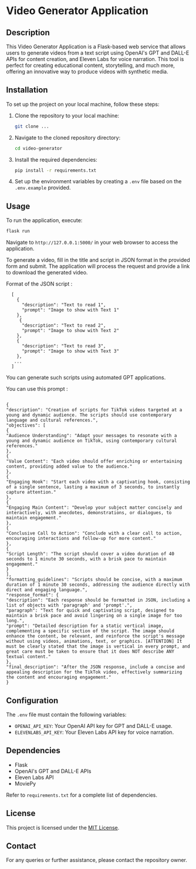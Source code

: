 # Video Generator Application

## Description

This Video Generator Application is a Flask-based web service that allows users to generate videos from a text script using OpenAI's GPT and DALL-E APIs for content creation, and Eleven Labs for voice narration. This tool is perfect for creating educational content, storytelling, and much more, offering an innovative way to produce videos with synthetic media.

## Installation

To set up the project on your local machine, follow these steps:

1. Clone the repository to your local machine:

   ```sh
   git clone ...
   ```

2. Navigate to the cloned repository directory:

   ```sh
   cd video-generator
   ```

3. Install the required dependencies:

   ```sh
   pip install -r requirements.txt
   ```

4. Set up the environment variables by creating a `.env` file based on the `.env.example` provided.

## Usage

To run the application, execute:

```sh
flask run
```

Navigate to `http://127.0.0.1:5000/` in your web browser to access the application.

To generate a video, fill in the title and script in JSON format in the provided form and submit. The application will process the request and provide a link to download the generated video.

Format of the JSON script :

```
  [
    {
      "description": "Text to read 1",
      "prompt": "Image to show with Text 1"
    },
     {
      "description": "Text to read 2",
      "prompt": "Image to show with Text 2"
    },
    {
      "description": "Text to read 3",
      "prompt": "Image to show with Text 3"
    },
   ...
  ]
```

You can generate such scripts using automated GPT applications.

You can use this prompt :

```

{
"description": "Creation of scripts for TikTok videos targeted at a young and dynamic audience. The scripts should use contemporary language and cultural references.",
"objectives": [
{
"Audience Understanding": "Adapt your messages to resonate with a young and dynamic audience on TikTok, using contemporary cultural references."
},
{
"Value Content": "Each video should offer enriching or entertaining content, providing added value to the audience."
},
{
"Engaging Hook": "Start each video with a captivating hook, consisting of a single sentence, lasting a maximum of 3 seconds, to instantly capture attention."
},
{
"Engaging Main Content": "Develop your subject matter concisely and interactively, with anecdotes, demonstrations, or dialogues, to maintain engagement."
},
{
"Conclusive Call to Action": "Conclude with a clear call to action, encouraging interactions and follow-up for more content."
},
{
"Script Length": "The script should cover a video duration of 40 seconds to 1 minute 30 seconds, with a brisk pace to maintain engagement."
}
],
"formatting_guidelines": "Scripts should be concise, with a maximum duration of 1 minute 30 seconds, addressing the audience directly with direct and engaging language.",
"response_format": {
"description": "Each response should be formatted in JSON, including a list of objects with 'paragraph' and 'prompt'.",
"paragraph": "Text for quick and captivating script, designed to maintain a brisk pace and avoid lingering on a single image for too long.",
"prompt": "Detailed description for a static vertical image, complementing a specific section of the script. The image should enhance the content, be relevant, and reinforce the script's message without using videos, animations, text, or graphics. [ATTENTION] It must be clearly stated that the image is vertical in every prompt, and great care must be taken to ensure that it does NOT describe ANY textual content."
},
"final_description": "After the JSON response, include a concise and appealing description for the TikTok video, effectively summarizing the content and encouraging engagement."
}
```

## Configuration

The `.env` file must contain the following variables:

- `OPENAI_API_KEY`: Your OpenAI API key for GPT and DALL-E usage.
- `ELEVENLABS_API_KEY`: Your Eleven Labs API key for voice narration.

## Dependencies

- Flask
- OpenAI's GPT and DALL-E APIs
- Eleven Labs API
- MoviePy

Refer to `requirements.txt` for a complete list of dependencies.

## License

This project is licensed under the [MIT License](LICENSE).

## Contact

For any queries or further assistance, please contact the repository owner.
